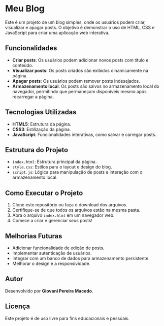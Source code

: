 # Meu Blog

Este é um projeto de um blog simples, onde os usuários podem criar, visualizar e apagar posts. O objetivo é demonstrar o uso de HTML, CSS e JavaScript para criar uma aplicação web interativa.

## Funcionalidades

- **Criar posts**: Os usuários podem adicionar novos posts com título e conteúdo.
- **Visualizar posts**: Os posts criados são exibidos dinamicamente na página.
- **Apagar posts**: Os usuários podem remover posts indesejados.
- **Armazenamento local**: Os posts são salvos no armazenamento local do navegador, permitindo que permaneçam disponíveis mesmo após recarregar a página.

## Tecnologias Utilizadas

- **HTML5**: Estrutura da página.
- **CSS3**: Estilização da página.
- **JavaScript**: Funcionalidades interativas, como salvar e carregar posts.

## Estrutura do Projeto

- `index.html`: Estrutura principal da página.
- `style.css`: Estilos para o layout e design do blog.
- `script.js`: Lógica para manipulação de posts e interação com o armazenamento local.

## Como Executar o Projeto

1. Clone este repositório ou faça o download dos arquivos.
2. Certifique-se de que todos os arquivos estão na mesma pasta.
3. Abra o arquivo `index.html` em um navegador web.
4. Comece a criar e gerenciar seus posts!

## Melhorias Futuras

- Adicionar funcionalidade de edição de posts.
- Implementar autenticação de usuários.
- Integrar com um banco de dados para armazenamento persistente.
- Melhorar o design e a responsividade.

## Autor

Desenvolvido por **Giovani Pereira Macedo**.

## Licença

Este projeto é de uso livre para fins educacionais e pessoais. 
